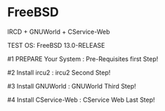 # FreeBSD

IRCD + GNUWorld + CService-Web

TEST OS: FreeBSD 13.0-RELEASE

#1 PREPARE Your System : Pre-Requisites first Step!

#2 Install ircu2 : ircu2 Second Step!

#3 Install GNUWorld : GNUWorld Third Step!

#4 Install CService-Web : CService Web Last Step!
